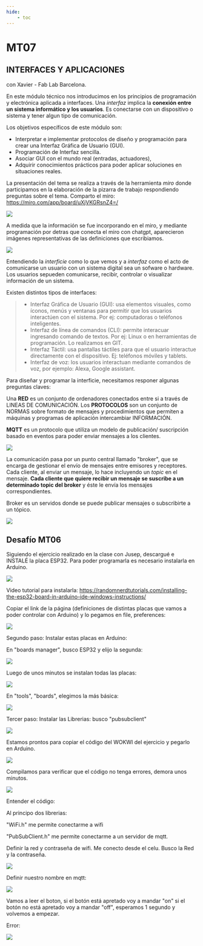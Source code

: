 ```yaml
---
hide:
    - toc
---
```


# MT07
## INTERFACES Y APLICACIONES
con Xavier - Fab Lab Barcelona.

En este módulo técnico nos introducimos en los principios de programación y electrónica aplicada a interfaces. Una *interfaz* implica la **conexión entre un sistema informático y los usuarios**. Es conectarse con un dispositivo o sistema y tener algun tipo de comunicación.

Los objetivos específicos de este módulo son:
 - Interpretar e implementar protocolos de diseño y programación para crear una Interfaz Gráfica de Usuario (GUI).
 - Programación de Interfaz sencilla.
 - Asociar GUI con el mundo real (entradas, actuadores),
 - Adquirir conocimientos prácticos para poder aplicar soluciones en situaciones reales.

La presentación del tema se realiza a través de la herramienta *miro* donde participamos en la elaboración de la pizarra de trabajo respondiendo preguntas sobre el tema. 
Comparto el miro: https://miro.com/app/board/uXjVKGRsnZ4=/ 

![](../images/MT07/1.png)

A medida que la información se fue incorporando en el miro, y mediante programación por detras que conecta el miro con chatgpt, aparecieron imágenes representativas de las definiciones que escribiamos.

![](../images/MT07/2.png)


Entendiendo  la *interficie* como lo que vemos y a *interfaz* como el acto de comunicarse un usuario con un sistema digital sea un sofware o hardware. Los usuarios sepueden comunicarse, recibir, controlar o visualizar información de un sistema.

Existen distintos tipos de interfaces:

>  - Interfaz Gráfica de Usuario (GUI): usa elementos visuales, como íconos, menús y ventanas para permitir que los usuarios interactúen con el sistema. Por ej: computadoras o teléfonos inteligentes.
>  - Interfaz de línea de comandos (CLI): permite interacuar ingresando comando de textos. Por ej: Linux o en herramientas de programación. Lo realizamos en GIT.
>  - Interfaz Táctil: usa pantallas táctiles para que el usuario interactue directamente con el dispositivo. Ej: teléfonos móviles y tablets.
>  - Interfaz de voz: los usuarios interactuan mediante comandos de voz, por ejemplo: Alexa, Google assistant.




Para diseñar y programar la interficie, necesitamos responer algunas preguntas claves: 




Una **RED** es un conjunto de ordenadores conectados entre si a través de LINEAS DE COMUNICACIÓN. 
Los **PROTOCOLOS** son un conjunto de NORMAS sobre formato de mensajes y procedimientos que permiten a máquinas y programas de aplicación intercambiar INFORMACIÓN.

**MQTT** es un protocolo que utiliza un modelo de publicación/ suscripción basado en eventos para poder enviar mensajes a los clientes. 

 ![](../images/MT06/1.JPG) 

 La comunicación pasa por un punto central llamado "broker", que se encarga de gestionar el envío de mensajes entre emisores y receptores. Cada cliente, al enviar un mensaje, lo hace incluyendo un *topic* en el mensaje. **Cada cliente que quiere recibir un mensaje se suscribe a un determinado topic del broker** y éste le envía los mensajes correspondientes.

 Broker es un servidos donde se puede publicar mensajes o subscribirte a un tópico.

  ![](../images/MT06/2.JPG)

## Desafío MT06
Siguiendo el ejercicio realizado en la clase con Jusep, descargué e INSTALÉ la placa ESP32. Para poder programarla es necesario instalarla en Arduino. 

![](../images/MT06/instalandoESP32a.JPG)

Video tutorial para instalarla: 
https://randomnerdtutorials.com/installing-the-esp32-board-in-arduino-ide-windows-instructions/

Copiar el link de la página (definiciones de distintas placas que vamos a poder controlar con Arduino) y lo pegamos en  file, preferences: 

![](../images/MT06/instalandoESP32b.JPG)

Segundo paso: Instalar estas placas en Arduino:

En "boards manager", busco ESP32 y elijo la segunda:

 ![](../images/MT06/instalandoESP32c.JPG)

 Luego de unos minutos se instalan todas las placas:

  ![](../images/MT06/instalandoESP32d.JPG)

  En "tools", "boards", elegimos la más básica: 

  ![](../images/MT06/instalandoESP32e.JPG)

Tercer paso: Instalar las Librerias:
busco "pubsubclient"

![](../images/MT06/instalandoESP32f.JPG)   

Estamos prontos para copiar el código del WOKWI del ejercicio y pegarlo en Arduino.  

![](../images/MT06/W1.JPG) 

Compilamos para verificar que el código no tenga errores, demora unos minutos. 

![](../images/MT06/instalandoESP32g.JPG) 

Entender el código:

Al principo dos librerias:

 "WiFi.h" me permite conectarme a wifi

 "PubSubClient.h" me permite conectarme a un servidor de mqtt.

 Definir la red y contraseña de wifi.
 Me conecto desde el celu. Busco la Red y la contraseña. 

![](../images/MT06/a1.JPG) 

 Definir nuestro nombre en mqtt:

 ![](../images/MT06/a2.JPG) 

 Vamos a leer el boton, si el botón está apretado voy a mandar "on" si el botón no está apretado voy a mandar "off", esperamos 1 segundo y volvemos a empezar.

 Error:

![](../images/MT06/error.JPG) 











 




















 











 

 